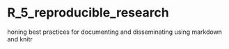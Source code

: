 # R_5_reproducible_research
honing best practices for documenting and disseminating using markdown and knitr
